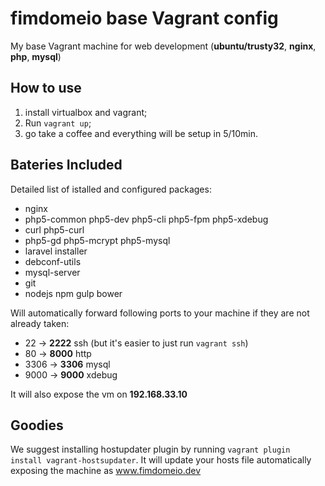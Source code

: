 fimdomeio base Vagrant config
==============================
My base Vagrant machine for web development (**ubuntu/trusty32**, **nginx**, **php**, **mysql**)


How to use
----------
1. install virtualbox and vagrant;
2. Run `vagrant up`;
3. go take a coffee and everything will be setup in 5/10min.


Bateries Included
------------------

Detailed list of istalled and configured packages:
- nginx
- php5-common php5-dev php5-cli php5-fpm php5-xdebug
- curl php5-curl 
- php5-gd php5-mcrypt php5-mysql
- laravel installer
- debconf-utils
- mysql-server
- git
- nodejs npm gulp bower


Will automatically forward following ports to your machine if they are not already taken:
- 22 -> **2222** ssh (but it's easier to just run `vagrant ssh`)
- 80 -> **8000** http
- 3306 -> **3306** mysql
- 9000 -> **9000** xdebug

It will also expose the vm on **192.168.33.10**


Goodies
-------------------
We suggest installing hostupdater plugin by running `vagrant plugin install vagrant-hostsupdater`. It will update your hosts file automatically exposing the machine as www.fimdomeio.dev